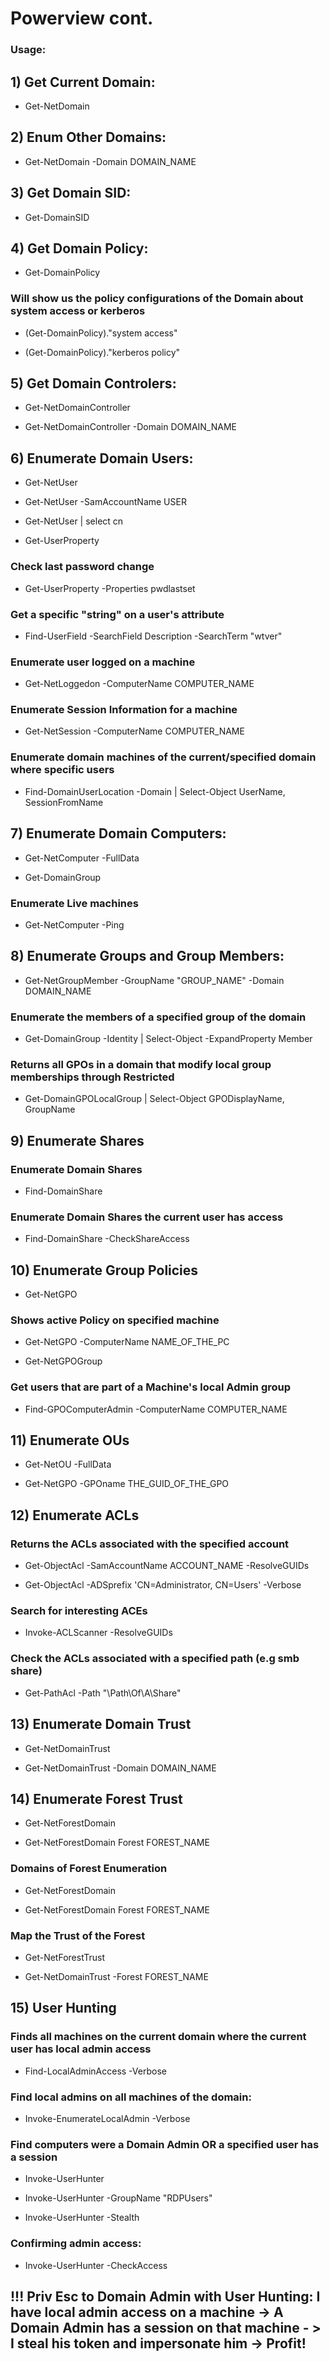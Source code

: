 # Powerview cont.

### Usage:

## 1) Get Current Domain: 

 - Get-NetDomain

## 2) Enum Other Domains: 

 - Get-NetDomain -Domain DOMAIN_NAME

## 3) Get Domain SID: 

 - Get-DomainSID

## 4) Get Domain Policy: 

 - Get-DomainPolicy

###  Will show us the policy configurations of the Domain about system access or kerberos

 - (Get-DomainPolicy)."system access"

 - (Get-DomainPolicy)."kerberos policy"

## 5) Get Domain Controlers:

 - Get-NetDomainController

 - Get-NetDomainController -Domain DOMAIN_NAME

## 6) Enumerate Domain Users:

 - Get-NetUser

 - Get-NetUser -SamAccountName USER

 - Get-NetUser | select cn

 - Get-UserProperty

### Check last password change

 - Get-UserProperty -Properties pwdlastset

### Get a specific "string" on a user's attribute

 - Find-UserField -SearchField Description -SearchTerm "wtver"

### Enumerate user logged on a machine

 - Get-NetLoggedon -ComputerName COMPUTER_NAME
   
### Enumerate Session Information for a machine

 - Get-NetSession -ComputerName COMPUTER_NAME
### Enumerate domain machines of the current/specified domain where specific users

 - Find-DomainUserLocation -Domain <DomainName> | Select-Object UserName, SessionFromName

## 7) Enumerate Domain Computers:

 - Get-NetComputer -FullData

 - Get-DomainGroup

### Enumerate Live machines

 - Get-NetComputer -Ping

## 8) Enumerate Groups and Group Members:

 - Get-NetGroupMember -GroupName "GROUP_NAME" -Domain DOMAIN_NAME

### Enumerate the members of a specified group of the domain

 - Get-DomainGroup -Identity <GroupName> | Select-Object -ExpandProperty Member

### Returns all GPOs in a domain that modify local group memberships through Restricted 

 - Get-DomainGPOLocalGroup | Select-Object GPODisplayName, GroupName

## 9) Enumerate Shares

### Enumerate Domain Shares

 - Find-DomainShare

### Enumerate Domain Shares the current user has access

 - Find-DomainShare -CheckShareAccess

## 10) Enumerate Group Policies

 - Get-NetGPO

### Shows active Policy on specified machine

 - Get-NetGPO -ComputerName NAME_OF_THE_PC

 - Get-NetGPOGroup

### Get users that are part of a Machine's local Admin group

 - Find-GPOComputerAdmin -ComputerName COMPUTER_NAME

## 11) Enumerate OUs

 - Get-NetOU -FullData

 - Get-NetGPO -GPOname THE_GUID_OF_THE_GPO

## 12) Enumerate ACLs

### Returns the ACLs associated with the specified account

 - Get-ObjectAcl -SamAccountName ACCOUNT_NAME -ResolveGUIDs

 - Get-ObjectAcl -ADSprefix 'CN=Administrator, CN=Users' -Verbose

### Search for interesting ACEs

 - Invoke-ACLScanner -ResolveGUIDs

### Check the ACLs associated with a specified path (e.g smb share)

 - Get-PathAcl -Path "\\Path\Of\A\Share"

## 13) Enumerate Domain Trust

 - Get-NetDomainTrust

 - Get-NetDomainTrust -Domain DOMAIN_NAME

## 14) Enumerate Forest Trust

 - Get-NetForestDomain

 - Get-NetForestDomain Forest FOREST_NAME

### Domains of Forest Enumeration

 - Get-NetForestDomain

 - Get-NetForestDomain Forest FOREST_NAME

### Map the Trust of the Forest

 - Get-NetForestTrust

 - Get-NetDomainTrust -Forest FOREST_NAME

## 15) User Hunting

### Finds all machines on the current domain where the current user has local admin access

 - Find-LocalAdminAccess -Verbose

### Find local admins on all machines of the domain:

 - Invoke-EnumerateLocalAdmin -Verbose

### Find computers were a Domain Admin OR a specified user has a session

 - Invoke-UserHunter

 - Invoke-UserHunter -GroupName "RDPUsers"

 - Invoke-UserHunter -Stealth

### Confirming admin access:

 - Invoke-UserHunter -CheckAccess

## !!! Priv Esc to Domain Admin with User Hunting: I have local admin access on a machine -> A Domain Admin has a session on that machine - > I steal his token and impersonate him -> Profit!
